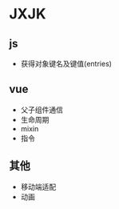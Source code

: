 <!--
 * @Author: your name
 * @Date: 2021-09-16 10:20:59
 * @LastEditTime: 2021-09-16 10:23:45
 * @LastEditors: Please set LastEditors
 * @Description: In User Settings Edit
 * @FilePath: \vue-note\Tips\实战\JK.md
-->

# JXJK

## js

- 获得对象键名及键值(entries)

## vue

- 父子组件通信
- 生命周期
- mixin
- 指令

## 其他

- 移动端适配
- 动画
